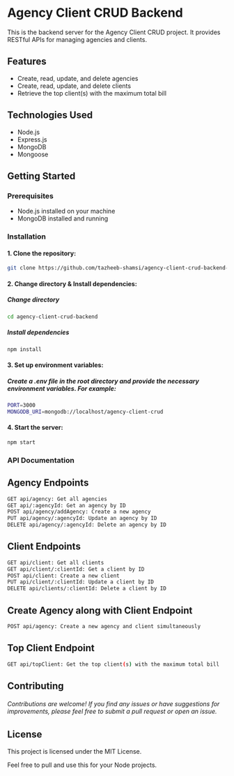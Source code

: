 # Agency Client CRUD Backend

This is the backend server for the Agency Client CRUD project. It provides RESTful APIs for managing agencies and clients.

## Features

- Create, read, update, and delete agencies
- Create, read, update, and delete clients
- Retrieve the top client(s) with the maximum total bill

## Technologies Used

- Node.js
- Express.js
- MongoDB
- Mongoose

## Getting Started

### Prerequisites

- Node.js installed on your machine
- MongoDB installed and running

### Installation

#### 1. Clone the repository:

```bash
git clone https://github.com/tazheeb-shamsi/agency-client-crud-backend-assignment

```

#### 2. Change directory & Install dependencies:

##### Change directory

```bash
cd agency-client-crud-backend
```

##### Install dependencies

```bash
npm install
```

#### 3. Set up environment variables:

##### Create a .env file in the root directory and provide the necessary environment variables. For example:

```bash
PORT=3000
MONGODB_URI=mongodb://localhost/agency-client-crud

```

#### 4. Start the server:

```bash
npm start
```

### API Documentation

## Agency Endpoints

```bash
GET api/agency: Get all agencies
GET api/:agencyId: Get an agency by ID
POST api/agency/addAgency: Create a new agency
PUT api/agency/:agencyId: Update an agency by ID
DELETE api/agency/:agencyId: Delete an agency by ID
```

## Client Endpoints

```bash
GET api/client: Get all clients
GET api/client/:clientId: Get a client by ID
POST api/client: Create a new client
PUT api/client/:clientId: Update a client by ID
DELETE api/clients/:clientId: Delete a client by ID
```

## Create Agency along with Client Endpoint

```bash
POST api/agency: Create a new agency and client simultaneously
```

## Top Client Endpoint

```bash
GET api/topClient: Get the top client(s) with the maximum total bill
```


## Contributing
###### Contributions are welcome! If you find any issues or have suggestions for improvements, please feel free to submit a pull request or open an issue.

## License
This project is licensed under the MIT License.

Feel free to pull and use this  for your Node projects.